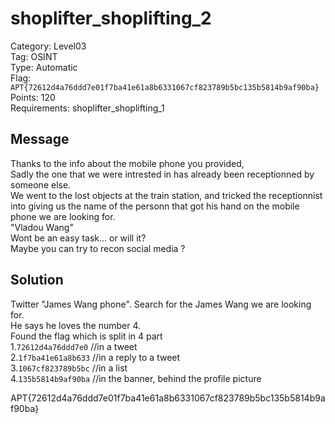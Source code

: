 # shoplifter_shoplifting_2

Category: Level03  
Tag: OSINT  
Type: Automatic  
Flag: `APT{72612d4a76ddd7e01f7ba41e61a8b6331067cf823789b5bc135b5814b9af90ba}`  
Points: 120  
Requirements: shoplifter_shoplifting_1

## Message
Thanks to the info about the mobile phone you provided,  
Sadly the one that we were intrested in has already been receptionned by someone else.  
We went to the lost objects at the train station, and tricked the receptionnist into giving us the name of the personn that got his hand on the mobile phone we are looking for.  
"Vladou Wang"  
Wont be an easy task... or will it?  
Maybe you can try to recon social media ?  

## Solution
Twitter "James Wang phone". Search for the James Wang we are looking for.  
He says he loves the number 4.  
Found the flag which is split in 4 part  
1.`72612d4a76ddd7e0` //in a tweet  
2.`1f7ba41e61a8b633` //in a reply to a tweet  
3.`1067cf823789b5bc` //in a list  
4.`135b5814b9af90ba` //in the banner, behind the profile picture  

APT{72612d4a76ddd7e01f7ba41e61a8b6331067cf823789b5bc135b5814b9af90ba}
